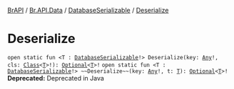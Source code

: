 [BrAPI](../../index.md) / [Br.API.Data](../index.md) / [DatabaseSerializable](index.md) / [Deserialize](./-deserialize.md)

# Deserialize

`open static fun <T : `[`DatabaseSerializable`](index.md)`!> Deserialize(key: `[`Any`](https://kotlinlang.org/api/latest/jvm/stdlib/kotlin/-any/index.html)`!, cls: `[`Class`](https://docs.oracle.com/javase/8/docs/api/java/lang/Class.html)`<`[`T`](-deserialize.md#T)`>!): `[`Optional`](https://docs.oracle.com/javase/8/docs/api/java/util/Optional.html)`<`[`T`](-deserialize.md#T)`>!`
`open static fun <T : `[`DatabaseSerializable`](index.md)`!> ~~Deserialize~~(key: `[`Any`](https://kotlinlang.org/api/latest/jvm/stdlib/kotlin/-any/index.html)`!, t: `[`T`](-deserialize.md#T)`): `[`Optional`](https://docs.oracle.com/javase/8/docs/api/java/util/Optional.html)`<`[`T`](-deserialize.md#T)`>!`
**Deprecated:** Deprecated in Java


